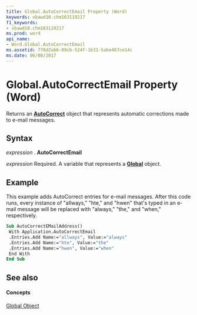 ```yaml
---
title: Global.AutoCorrectEmail Property (Word)
keywords: vbawd10.chm163119217
f1_keywords:
- vbawd10.chm163119217
ms.prod: word
api_name:
- Word.Global.AutoCorrectEmail
ms.assetid: 778d2ab6-09cb-524f-1b31-5abe467ce14c
ms.date: 06/08/2017
---
```



# Global.AutoCorrectEmail Property (Word)

Returns an **[AutoCorrect](autocorrect-object-word.md)** object that represents automatic corrections made to e-mail messages.


## Syntax

 _expression_ . **AutoCorrectEmail**

 _expression_ Required. A variable that represents a **[Global](global-object-word.md)** object.


## Example

This example adds AutoCorrect entries for e-mail messages. After this code runs, every instance of "allways," "hte," and "hwen" that's typed in an e-mail message will be replaced with "always," "the," and "when," respectively.


```vb
Sub AutoCorrectEMailAddress() 
 With Application.AutoCorrectEmail 
 .Entries.Add Name:="allways", Value:="always" 
 .Entries.Add Name:="hte", Value:="the" 
 .Entries.Add Name:="hwen", Value:="when" 
 End With 
End Sub
```


## See also


#### Concepts


[Global Object](global-object-word.md)


